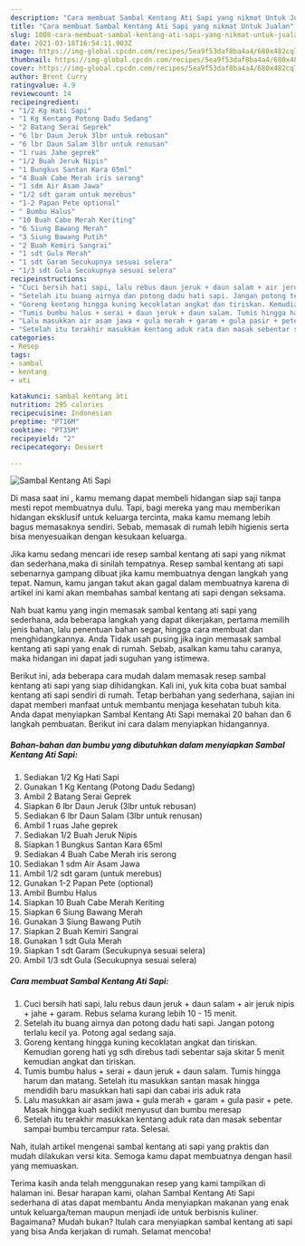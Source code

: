 ```yaml
---
description: "Cara membuat Sambal Kentang Ati Sapi yang nikmat Untuk Jualan"
title: "Cara membuat Sambal Kentang Ati Sapi yang nikmat Untuk Jualan"
slug: 1008-cara-membuat-sambal-kentang-ati-sapi-yang-nikmat-untuk-jualan
date: 2021-03-18T16:54:11.903Z
image: https://img-global.cpcdn.com/recipes/5ea9f53daf8ba4a4/680x482cq70/sambal-kentang-ati-sapi-foto-resep-utama.jpg
thumbnail: https://img-global.cpcdn.com/recipes/5ea9f53daf8ba4a4/680x482cq70/sambal-kentang-ati-sapi-foto-resep-utama.jpg
cover: https://img-global.cpcdn.com/recipes/5ea9f53daf8ba4a4/680x482cq70/sambal-kentang-ati-sapi-foto-resep-utama.jpg
author: Brent Curry
ratingvalue: 4.9
reviewcount: 14
recipeingredient:
- "1/2 Kg Hati Sapi"
- "1 Kg Kentang Potong Dadu Sedang"
- "2 Batang Serai Geprek"
- "6 lbr Daun Jeruk 3lbr untuk rebusan"
- "6 lbr Daun Salam 3lbr untuk renusan"
- "1 ruas Jahe geprek"
- "1/2 Buah Jeruk Nipis"
- "1 Bungkus Santan Kara 65ml"
- "4 Buah Cabe Merah iris serong"
- "1 sdm Air Asam Jawa"
- "1/2 sdt garam untuk merebus"
- "1-2 Papan Pete optional"
- " Bumbu Halus"
- "10 Buah Cabe Merah Keriting"
- "6 Siung Bawang Merah"
- "3 Siung Bawang Putih"
- "2 Buah Kemiri Sangrai"
- "1 sdt Gula Merah"
- "1 sdt Garam Secukupnya sesuai selera"
- "1/3 sdt Gula Secukupnya sesuai selera"
recipeinstructions:
- "Cuci bersih hati sapi, lalu rebus daun jeruk + daun salam + air jeruk nipis + jahe + garam. Rebus selama kurang lebih 10 - 15 menit."
- "Setelah itu buang airnya dan potong dadu hati sapi. Jangan potong terlalu kecil ya. Potong agal sedang saja."
- "Goreng kentang hingga kuning kecoklatan angkat dan tiriskan. Kemudian goreng hati yg sdh direbus tadi sebentar saja skitar 5 menit kemudian angkat dan tiriskan."
- "Tumis bumbu halus + serai + daun jeruk + daun salam. Tumis hingga harum dan matang. Setelah itu masukkan santan masak hingga mendidih baru masukkan hati sapi dan cabai iris aduk rata"
- "Lalu masukkan air asam jawa + gula merah + garam + gula pasir + pete. Masak hingga kuah sedikit menyusut dan bumbu meresap"
- "Setelah itu terakhir masukkan kentang aduk rata dan masak sebentar sampai bumbu tercampur rata. Selesai."
categories:
- Resep
tags:
- sambal
- kentang
- ati

katakunci: sambal kentang ati 
nutrition: 295 calories
recipecuisine: Indonesian
preptime: "PT16M"
cooktime: "PT35M"
recipeyield: "2"
recipecategory: Dessert

---
```



![Sambal Kentang Ati Sapi](https://img-global.cpcdn.com/recipes/5ea9f53daf8ba4a4/680x482cq70/sambal-kentang-ati-sapi-foto-resep-utama.jpg)

Di masa  saat ini , kamu memang dapat membeli hidangan siap saji tanpa mesti repot membuatnya dulu. Tapi, bagi mereka yang mau memberikan hidangan eksklusif untuk keluarga tercinta, maka kamu memang lebih bagus memasaknya sendiri. Sebab, memasak di rumah lebih higienis serta bisa menyesuaikan dengan kesukaan keluarga.

Jika kamu sedang mencari ide resep sambal kentang ati sapi yang nikmat dan sederhana,maka di sinilah tempatnya. Resep sambal kentang ati sapi  sebenarnya gampang dibuat jika kamu membuatnya dengan langkah yang tepat. Namun, kamu jangan takut akan gagal dalam membuatnya 
karena di artikel ini kami akan membahas sambal kentang ati sapi dengan seksama.  



Nah buat kamu yang ingin memasak sambal kentang ati sapi yang sederhana, ada beberapa langkah yang dapat dikerjakan, pertama memilih jenis bahan, lalu penentuan bahan segar, hingga cara membuat dan menghidangkannya. Anda Tidak usah pusing jika ingin memasak sambal kentang ati sapi yang enak di rumah. Sebab, asalkan kamu  tahu caranya, maka hidangan ini dapat jadi suguhan yang istimewa.

Berikut ini, ada beberapa cara mudah dalam memasak resep sambal kentang ati sapi yang siap dihidangkan. Kali ini, yuk kita coba buat sambal kentang ati sapi sendiri di rumah. Tetap berbahan yang sederhana, sajian ini dapat memberi manfaat untuk membantu menjaga kesehatan tubuh kita. Anda dapat menyiapkan Sambal Kentang Ati Sapi memakai 20 bahan dan 6 langkah pembuatan. Berikut ini cara dalam menyiapkan hidangannya.

<!--inarticleads1-->

##### Bahan-bahan dan bumbu yang dibutuhkan dalam menyiapkan Sambal Kentang Ati Sapi:

1. Sediakan 1/2 Kg Hati Sapi
1. Gunakan 1 Kg Kentang (Potong Dadu Sedang)
1. Ambil 2 Batang Serai Geprek
1. Siapkan 6 lbr Daun Jeruk (3lbr untuk rebusan)
1. Sediakan 6 lbr Daun Salam (3lbr untuk renusan)
1. Ambil 1 ruas Jahe geprek
1. Sediakan 1/2 Buah Jeruk Nipis
1. Siapkan 1 Bungkus Santan Kara 65ml
1. Sediakan 4 Buah Cabe Merah iris serong
1. Sediakan 1 sdm Air Asam Jawa
1. Ambil 1/2 sdt garam (untuk merebus)
1. Gunakan 1-2 Papan Pete (optional)
1. Ambil  Bumbu Halus
1. Siapkan 10 Buah Cabe Merah Keriting
1. Siapkan 6 Siung Bawang Merah
1. Gunakan 3 Siung Bawang Putih
1. Siapkan 2 Buah Kemiri Sangrai
1. Gunakan 1 sdt Gula Merah
1. Siapkan 1 sdt Garam (Secukupnya sesuai selera)
1. Ambil 1/3 sdt Gula (Secukupnya sesuai selera)




<!--inarticleads2-->

##### Cara membuat Sambal Kentang Ati Sapi:

1. Cuci bersih hati sapi, lalu rebus daun jeruk + daun salam + air jeruk nipis + jahe + garam. Rebus selama kurang lebih 10 - 15 menit.
1. Setelah itu buang airnya dan potong dadu hati sapi. Jangan potong terlalu kecil ya. Potong agal sedang saja.
1. Goreng kentang hingga kuning kecoklatan angkat dan tiriskan. Kemudian goreng hati yg sdh direbus tadi sebentar saja skitar 5 menit kemudian angkat dan tiriskan.
1. Tumis bumbu halus + serai + daun jeruk + daun salam. Tumis hingga harum dan matang. Setelah itu masukkan santan masak hingga mendidih baru masukkan hati sapi dan cabai iris aduk rata
1. Lalu masukkan air asam jawa + gula merah + garam + gula pasir + pete. Masak hingga kuah sedikit menyusut dan bumbu meresap
1. Setelah itu terakhir masukkan kentang aduk rata dan masak sebentar sampai bumbu tercampur rata. Selesai.




Nah, itulah artikel mengenai  sambal kentang ati sapi  yang praktis dan mudah dilakukan versi kita. Semoga kamu dapat membuatnya dengan hasil yang memuaskan. 

Terima kasih anda telah menggunakan resep yang kami tampilkan di halaman ini. Besar harapan kami, olahan  Sambal Kentang Ati Sapi sederhana di atas dapat membantu Anda menyiapkan makanan yang enak untuk keluarga/teman maupun menjadi ide untuk berbisnis kuliner. Bagaimana? Mudah bukan? Itulah cara menyiapkan sambal kentang ati sapi yang bisa Anda kerjakan di rumah. Selamat mencoba!

